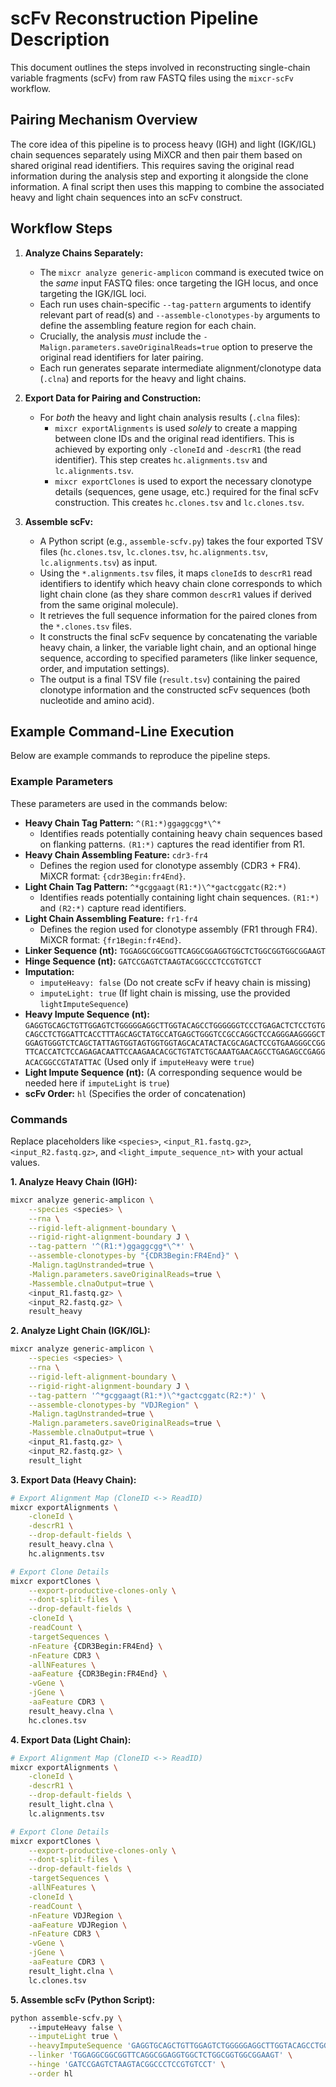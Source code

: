 # scFv Reconstruction Pipeline Description

This document outlines the steps involved in reconstructing single-chain variable fragments (scFv) from raw FASTQ files using the `mixcr-scFv` workflow.

## Pairing Mechanism Overview

The core idea of this pipeline is to process heavy (IGH) and light (IGK/IGL) chain sequences separately using MiXCR and then pair them based on shared original read identifiers. This requires saving the original read information during the analysis step and exporting it alongside the clone information. A final script then uses this mapping to combine the associated heavy and light chain sequences into an scFv construct.

## Workflow Steps

1.  **Analyze Chains Separately:**
    *   The `mixcr analyze generic-amplicon` command is executed twice on the *same* input FASTQ files: once targeting the IGH locus, and once targeting the IGK/IGL loci.
    *   Each run uses chain-specific `--tag-pattern` arguments to identify relevant part of read(s) and `--assemble-clonotypes-by` arguments to define the assembling feature region for each chain.
    *   Crucially, the analysis *must* include the `-Malign.parameters.saveOriginalReads=true` option to preserve the original read identifiers for later pairing.
    *   Each run generates separate intermediate alignment/clonotype data (`.clna`) and reports for the heavy and light chains.

2.  **Export Data for Pairing and Construction:**
    *   For *both* the heavy and light chain analysis results (`.clna` files):
        *   `mixcr exportAlignments` is used *solely* to create a mapping between clone IDs and the original read identifiers. This is achieved by exporting only `-cloneId` and `-descrR1` (the read identifier). This step creates `hc.alignments.tsv` and `lc.alignments.tsv`.
        *   `mixcr exportClones` is used to export the necessary clonotype details (sequences, gene usage, etc.) required for the final scFv construction. This creates `hc.clones.tsv` and `lc.clones.tsv`.

3.  **Assemble scFv:**
    *   A Python script (e.g., `assemble-scfv.py`) takes the four exported TSV files (`hc.clones.tsv`, `lc.clones.tsv`, `hc.alignments.tsv`, `lc.alignments.tsv`) as input.
    *   Using the `*.alignments.tsv` files, it maps `cloneId`s to `descrR1` read identifiers to identify which heavy chain clone corresponds to which light chain clone (as they share common `descrR1` values if derived from the same original molecule).
    *   It retrieves the full sequence information for the paired clones from the `*.clones.tsv` files.
    *   It constructs the final scFv sequence by concatenating the variable heavy chain, a linker, the variable light chain, and an optional hinge sequence, according to specified parameters (like linker sequence, order, and imputation settings).
    *   The output is a final TSV file (`result.tsv`) containing the paired clonotype information and the constructed scFv sequences (both nucleotide and amino acid).

## Example Command-Line Execution

Below are example commands to reproduce the pipeline steps.

### Example Parameters

These parameters are used in the commands below:

*   **Heavy Chain Tag Pattern:** `^(R1:*)ggaggcgg*\^*`
    *   Identifies reads potentially containing heavy chain sequences based on flanking patterns. `(R1:*)` captures the read identifier from R1.
*   **Heavy Chain Assembling Feature:** `cdr3-fr4`
    *   Defines the region used for clonotype assembly (CDR3 + FR4). MiXCR format: `{cdr3Begin:fr4End}`.
*   **Light Chain Tag Pattern:** `^*gcggaagt(R1:*)\^*gactcggatc(R2:*)`
    *   Identifies reads potentially containing light chain sequences. `(R1:*)` and `(R2:*)` capture read identifiers.
*   **Light Chain Assembling Feature:** `fr1-fr4`
    *   Defines the region used for clonotype assembly (FR1 through FR4). MiXCR format: `{fr1Begin:fr4End}`.
*   **Linker Sequence (nt):** `TGGAGGCGGCGGTTCAGGCGGAGGTGGCTCTGGCGGTGGCGGAAGT`
*   **Hinge Sequence (nt):** `GATCCGAGTCTAAGTACGGCCCTCCGTGTCCT`
*   **Imputation:**
    *   `imputeHeavy: false` (Do not create scFv if heavy chain is missing)
    *   `imputeLight: true` (If light chain is missing, use the provided `lightImputeSequence`)
*   **Heavy Impute Sequence (nt):** `GAGGTGCAGCTGTTGGAGTCTGGGGGAGGCTTGGTACAGCCTGGGGGGTCCCTGAGACTCTCCTGTGCAGCCTCTGGATTCACCTTTAGCAGCTATGCCATGAGCTGGGTCCGCCAGGCTCCAGGGAAGGGGCTGGAGTGGGTCTCAGCTATTAGTGGTAGTGGTGGTAGCACATACTACGCAGACTCCGTGAAGGGCCGGTTCACCATCTCCAGAGACAATTCCAAGAACACGCTGTATCTGCAAATGAACAGCCTGAGAGCCGAGGACACGGCCGTATATTAC` (Used only if `imputeHeavy` were `true`)
*   **Light Impute Sequence (nt):** (A corresponding sequence would be needed here if `imputeLight` is `true`)
*   **scFv Order:** `hl` (Specifies the order of concatenation)

### Commands

Replace placeholders like `<species>`, `<input_R1.fastq.gz>`, `<input_R2.fastq.gz>`, and `<light_impute_sequence_nt>` with your actual values.

**1. Analyze Heavy Chain (IGH):**

```bash
mixcr analyze generic-amplicon \
    --species <species> \
    --rna \
    --rigid-left-alignment-boundary \
    --rigid-right-alignment-boundary J \
    --tag-pattern '^(R1:*)ggaggcgg*\^*' \
    --assemble-clonotypes-by "{CDR3Begin:FR4End}" \
    -Malign.tagUnstranded=true \
    -Malign.parameters.saveOriginalReads=true \
    -Massemble.clnaOutput=true \
    <input_R1.fastq.gz> \
    <input_R2.fastq.gz> \
    result_heavy
```

**2. Analyze Light Chain (IGK/IGL):**

```bash
mixcr analyze generic-amplicon \
    --species <species> \
    --rna \
    --rigid-left-alignment-boundary \
    --rigid-right-alignment-boundary J \
    --tag-pattern '^*gcggaagt(R1:*)\^*gactcggatc(R2:*)' \
    --assemble-clonotypes-by "VDJRegion" \
    -Malign.tagUnstranded=true \
    -Malign.parameters.saveOriginalReads=true \
    -Massemble.clnaOutput=true \
    <input_R1.fastq.gz> \
    <input_R2.fastq.gz> \
    result_light
```

**3. Export Data (Heavy Chain):**

```bash
# Export Alignment Map (CloneID <-> ReadID)
mixcr exportAlignments \
    -cloneId \
    -descrR1 \
    --drop-default-fields \
    result_heavy.clna \
    hc.alignments.tsv

# Export Clone Details
mixcr exportClones \
    --export-productive-clones-only \
    --dont-split-files \
    --drop-default-fields \
    -cloneId \
    -readCount \
    -targetSequences \
    -nFeature {CDR3Begin:FR4End} \
    -nFeature CDR3 \
    -allNFeatures \
    -aaFeature {CDR3Begin:FR4End} \
    -vGene \
    -jGene \
    -aaFeature CDR3 \
    result_heavy.clna \
    hc.clones.tsv
```

**4. Export Data (Light Chain):**

```bash
# Export Alignment Map (CloneID <-> ReadID)
mixcr exportAlignments \
    -cloneId \
    -descrR1 \
    --drop-default-fields \
    result_light.clna \
    lc.alignments.tsv

# Export Clone Details
mixcr exportClones \
    --export-productive-clones-only \
    --dont-split-files \
    --drop-default-fields \
    -targetSequences \
    -allNFeatures \
    -cloneId \
    -readCount \
    -nFeature VDJRegion \
    -aaFeature VDJRegion \
    -nFeature CDR3 \
    -vGene \
    -jGene \
    -aaFeature CDR3 \
    result_light.clna \
    lc.clones.tsv
```

**5. Assemble scFv (Python Script):**

```bash
python assemble-scfv.py \   
    --imputeHeavy false \
    --imputeLight true \
    --heavyImputeSequence 'GAGGTGCAGCTGTTGGAGTCTGGGGGAGGCTTGGTACAGCCTGGGGGGTCCCTGAGACTCTCCTGTGCAGCCTCTGGATTCACCTTTAGCAGCTATGCCATGAGCTGGGTCCGCCAGGCTCCAGGGAAGGGGCTGGAGTGGGTCTCAGCTATTAGTGGTAGTGGTGGTAGCACATACTACGCAGACTCCGTGAAGGGCCGGTTCACCATCTCCAGAGACAATTCCAAGAACACGCTGTATCTGCAAATGAACAGCCTGAGAGCCGAGGACACGGCCGTATATTAC' \
    --linker 'TGGAGGCGGCGGTTCAGGCGGAGGTGGCTCTGGCGGTGGCGGAAGT' \
    --hinge 'GATCCGAGTCTAAGTACGGCCCTCCGTGTCCT' \
    --order hl
``` 